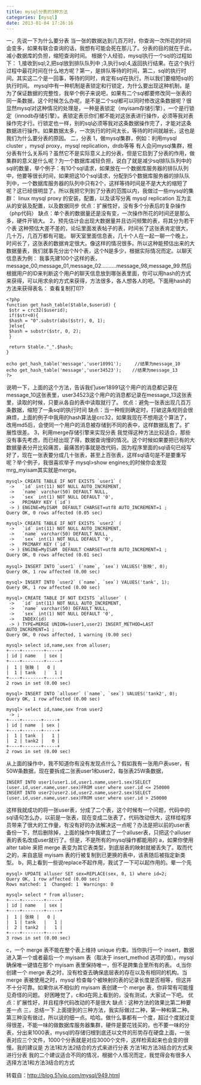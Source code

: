 ```yaml
---
title: mysql分表的3种方法
categories: [mysql]
date: 2013-01-04 17:26:16
---
```


一，先说一下为什么要分表
当一张的数据达到几百万时，你查询一次所花的时间会变多，如果有联合查询的话，我想有可能会死在那儿了。分表的目的就在于此，减小数据库的负担，缩短查询时间。
根据个人经验，mysql执行一个sql的过程如下：
1,接收到sql;2,把sql放到排队队列中 ;3,执行sql;4,返回执行结果。在这个执行过程中最花时间在什么地方呢？第一，是排队等待的时间，第二，sql的执行时间。其实这二个是一回事，等待的同时，肯定有sql在执行。所以我们要缩短sql的执行时间。
mysql中有一种机制是表锁定和行锁定，为什么要出现这种机制，是为了保证数据的完整性，我举个例子来说吧，如果有二个sql都要修改同一张表的同一条数据，这个时候怎么办呢，是不是二个sql都可以同时修改这条数据呢？很显然mysql对这种情况的处理是，一种是表锁定（myisam存储引擎），一个是行锁定（innodb存储引擎）。表锁定表示你们都不能对这张表进行操作，必须等我对表操作完才行。行锁定也一样，别的sql必须等我对这条数据操作完了，才能对这条数据进行操作。如果数据太多，一次执行的时间太长，等待的时间就越长，这也是我们为什么要分表的原因。
二，分表
1，做mysql集群，例如：利用mysql cluster ，mysql proxy，mysql replication，drdb等等
有人会问mysql集群，根分表有什么关系吗？虽然它不是实际意义上的分表，但是它启到了分表的作用，做集群的意义是什么呢？为一个数据库减轻负担，说白了就是减少sql排队队列中的sql的数量，举个例子：有10个sql请求，如果放在一个数据库服务器的排队队列中，他要等很长时间，如果把这10个sql请求，分配到5个数据库服务器的排队队列中，一个数据库服务器的队列中只有2个，这样等待时间是不是大大的缩短了呢？这已经很明显了。所以我把它列到了分表的范围以内，我做过一些mysql的集群：
linux mysql proxy 的安装，配置，以及读写分离
mysql replication 互为主从的安装及配置，以及数据同步
优点：扩展性好，没有多个分表后的复杂操作（php代码）
缺点：单个表的数据量还是没有变，一次操作所花的时间还是那么多，硬件开销大。
2，预先估计会出现大数据量并且访问频繁的表，将其分为若干个表
这种预估大差不差的，论坛里面发表帖子的表，时间长了这张表肯定很大，几十万，几百万都有可能。 聊天室里面信息表，几十个人在一起一聊一个晚上，时间长了，这张表的数据肯定很大。像这样的情况很多。所以这种能预估出来的大数据量表，我们就事先分出个N个表，这个N是多少，根据实际情况而定。以聊天信息表为例：
我事先建100个这样的表，message_00,message_01,message_02..........message_98,message_99.然后根据用户的ID来判断这个用户的聊天信息放到哪张表里面，你可以用hash的方式来获得，可以用求余的方式来获得，方法很多，各人想各人的吧。下面用hash的方法来获得表名：
查看复制打印?
```
<?php  
function get_hash_table($table,$userid) {  
 $str = crc32($userid);  
 if($str<0){  
 $hash = "0".substr(abs($str), 0, 1);  
 }else{  
 $hash = substr($str, 0, 2);  
 }  
  
 return $table."_".$hash;  
}  
  
echo get_hash_table('message','user18991');     //结果为message_10  
echo get_hash_table('message','user34523');    //结果为message_13  
?>  
```

说明一下，上面的这个方法，告诉我们user18991这个用户的消息都记录在message_10这张表里，user34523这个用户的消息都记录在message_13这张表里，读取的时候，只要从各自的表中读取就行了。
优点：避免一张表出现几百万条数据，缩短了一条sql的执行时间
缺点：当一种规则确定时，打破这条规则会很麻烦，上面的例子中我用的hash算法是crc32，如果我现在不想用这个算法了，改用md5后，会使同一个用户的消息被存储到不同的表中，这样数据乱套了。扩展性很差。
3，利用merge存储引擎来实现分表
我觉得这种方法比较适合，那些没有事先考虑，而已经出现了得，数据查询慢的情况。这个时候如果要把已有的大数据量表分开比较痛苦，最痛苦的事就是改代码，因为程序里面的sql语句已经写好了，现在一张表要分成几十张表，甚至上百张表，这样sql语句是不是要重写呢？举个例子，我很喜欢举子
mysql>show engines;的时候你会发现mrg_myisam其实就是merge。

```
mysql> CREATE TABLE IF NOT EXISTS `user1` (  
 ->   `id` int(11) NOT NULL AUTO_INCREMENT,  
 ->   `name` varchar(50) DEFAULT NULL,  
 ->   `sex` int(1) NOT NULL DEFAULT '0',  
 ->   PRIMARY KEY (`id`)  
 -> ) ENGINE=MyISAM  DEFAULT CHARSET=utf8 AUTO_INCREMENT=1 ;  
Query OK, 0 rows affected (0.05 sec)  
  
mysql> CREATE TABLE IF NOT EXISTS `user2` (  
 ->   `id` int(11) NOT NULL AUTO_INCREMENT,  
 ->   `name` varchar(50) DEFAULT NULL,  
 ->   `sex` int(1) NOT NULL DEFAULT '0',  
 ->   PRIMARY KEY (`id`)  
 -> ) ENGINE=MyISAM  DEFAULT CHARSET=utf8 AUTO_INCREMENT=1 ;  
Query OK, 0 rows affected (0.01 sec)  
  
mysql> INSERT INTO `user1` (`name`, `sex`) VALUES('张映', 0);  
Query OK, 1 row affected (0.00 sec)  
  
mysql> INSERT INTO `user2` (`name`, `sex`) VALUES('tank', 1);  
Query OK, 1 row affected (0.00 sec)  
  
mysql> CREATE TABLE IF NOT EXISTS `alluser` (  
 ->   `id` int(11) NOT NULL AUTO_INCREMENT,  
 ->   `name` varchar(50) DEFAULT NULL,  
 ->   `sex` int(1) NOT NULL DEFAULT '0',  
 ->   INDEX(id)  
 -> ) TYPE=MERGE UNION=(user1,user2) INSERT_METHOD=LAST AUTO_INCREMENT=1 ;  
Query OK, 0 rows affected, 1 warning (0.00 sec)  
  
mysql> select id,name,sex from alluser;  
+----+--------+-----+  
| id | name   | sex |  
+----+--------+-----+  
|  1 | 张映 |   0 |  
|  1 | tank   |   1 |  
+----+--------+-----+  
2 rows in set (0.00 sec)  
  
mysql> INSERT INTO `alluser` (`name`, `sex`) VALUES('tank2', 0);  
Query OK, 1 row affected (0.00 sec)  
  
mysql> select id,name,sex from user2  
 -> ;  
+----+-------+-----+  
| id | name  | sex |  
+----+-------+-----+  
|  1 | tank  |   1 |  
|  2 | tank2 |   0 |  
+----+-------+-----+  
2 rows in set (0.00 sec)  
```

从上面的操作中，我不知道你有没有发现点什么？假如我有一张用户表user，有50W条数据，现在要拆成二张表user1和user2，每张表25W条数据，
```
INSERT INTO user1(user1.id,user1.name,user1.sex)SELECT (user.id,user.name,user.sex)FROM user where user.id <= 250000
INSERT INTO user2(user2.id,user2.name,user2.sex)SELECT (user.id,user.name,user.sex)FROM user where user.id > 250000
```

这样我就成功的将一张user表，分成了二个表，这个时候有一个问题，代码中的sql语句怎么办，以前是一张表，现在变成二张表了，代码改动很大，这样给程序员带来了很大的工作量，有没有好的办法解决这一点呢？办法是把以前的user表备份一下，然后删除掉，上面的操作中我建立了一个alluser表，只把这个alluser表的表名改成user就行了。但是，不是所有的mysql操作都能用的
a，如果你使用 alter table 来把 merge 表变为其它表类型，到底层表的映射就被丢失了。取而代之的，来自底层 myisam 表的行被复制到已更换的表中，该表随后被指定新类型。
b，网上看到一些说replace不起作用，我试了一下可以起作用的。晕一个先
```
mysql> UPDATE alluser SET sex=REPLACE(sex, 0, 1) where id=2;  
Query OK, 1 row affected (0.00 sec)  
Rows matched: 1  Changed: 1  Warnings: 0  
  
mysql> select * from alluser;  
+----+--------+-----+  
| id | name   | sex |  
+----+--------+-----+  
|  1 | 张映 |   0 |  
|  1 | tank   |   1 |  
|  2 | tank2  |   1 |  
+----+--------+-----+  
3 rows in set (0.00 sec)  
```

c，一个 merge 表不能在整个表上维持 unique 约束。当你执行一个 insert，数据进入第一个或者最后一个 myisam 表（取决于 insert_method 选项的值）。mysql 确保唯一键值在那个 myisam 表里保持唯一，但不是跨集合里所有的表。
d,当你创建一个 merge 表之时，没有检查去确保底层表的存在以及有相同的机构。当 merge 表被使用之时，mysql 检查每个被映射的表的记录长度是否相等，但这并不十分可靠。如果你从不相似的 myisam 表创建一个 merge 表，你非常有可能撞见奇怪的问题。
好困睡觉了，c和d在网上看到的，没有测试，大家试一下吧。
优点：扩展性好，并且程序代码改动的不是很大
缺点：这种方法的效果比第二种要差一点
三，总结一下
上面提到的三种方法，我实际做过二种，第一种和第二种。第三种没有做过，所以说的细一点。哈哈。做什么事都有一个度，超过个度就过变得很差，不能一味的做数据库服务器集群，硬件是要花钱买的，也不要一味的分表，分出来1000表，mysql的存储归根到底还以文件的形势存在硬盘上面，一张表对应三个文件，1000个分表就是对应3000个文件，这样检索起来也会变的很慢。我的建议是
方法1和方法2结合的方式来进行分表
方法1和方法3结合的方式来进行分表
我的二个建议适合不同的情况，根据个人情况而定，我觉得会有很多人选择方法1和方法3结合的方式

转载自：http://blog.51yip.com/mysql/949.html
